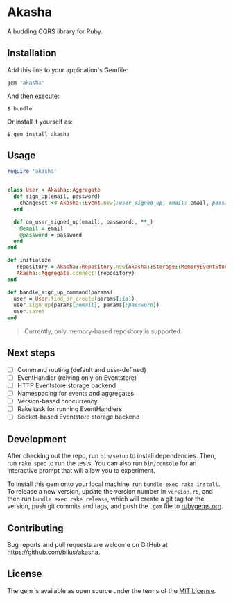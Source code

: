 # Akasha

A budding CQRS library for Ruby.

## Installation

Add this line to your application's Gemfile:

```ruby
gem 'akasha'
```

And then execute:

    $ bundle

Or install it yourself as:

    $ gem install akasha

## Usage

```ruby
require 'akasha'


class User < Akasha::Aggregate
  def sign_up(email, password)
    changeset << Akasha::Event.new(:user_signed_up, email: email, password: password)
  end

  def on_user_signed_up(email:, password:, **_)
    @email = email
    @password = password
  end
end

def initialize
   repository = Akasha::Repository.new(Akasha::Storage::MemoryEventStore.new)
   Akasha::Aggregate.connect!(repository)
end

def handle_sign_up_command(params)
  user = User.find_or_create(params[:id])
  user.sign_up(params[:email], params[:password])
  user.save!
end
```

> Currently, only memory-based repository is supported.

## Next steps

- [ ] Command routing (default and user-defined)
- [ ] EventHandler (relying only on Eventstore)
- [ ] HTTP Eventstore storage backend
- [ ] Namespacing for events and aggregates
- [ ] Version-based concurrency
- [ ] Rake task for running EventHandlers
- [ ] Socket-based Eventstore storage backend

## Development

After checking out the repo, run `bin/setup` to install dependencies. Then, run `rake spec` to run the tests. You can also run `bin/console` for an interactive prompt that will allow you to experiment.

To install this gem onto your local machine, run `bundle exec rake install`. To release a new version, update the version number in `version.rb`, and then run `bundle exec rake release`, which will create a git tag for the version, push git commits and tags, and push the `.gem` file to [rubygems.org](https://rubygems.org).

## Contributing

Bug reports and pull requests are welcome on GitHub at https://github.com/bilus/akasha.

## License

The gem is available as open source under the terms of the [MIT License](https://opensource.org/licenses/MIT).
